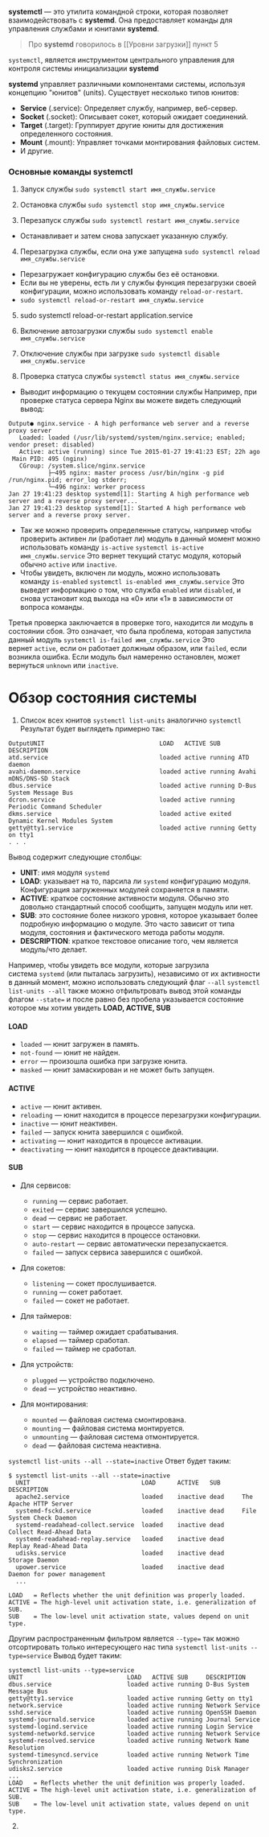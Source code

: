 **systemctl** — это утилита командной строки, которая позволяет взаимодействовать с **systemd**. Она предоставляет команды для управления службами и юнитами **systemd**.
> Про **systemd** говорилось в [[Уровни  загрузки]] пункт 5

`systemctl`, является инструментом центрального управления для контроля системы инициализации **systemd** 

**systemd** управляет различными компонентами системы, используя концепцию "юнитов" (units). Существует несколько типов юнитов:

- **Service** (.service): Определяет службу, например, веб-сервер.
- **Socket** (.socket): Описывает сокет, который ожидает соединений.
- **Target** (.target): Группирует другие юниты для достижения определенного состояния.
- **Mount** (.mount): Управляет точками монтирования файловых систем.
- И другие.
### Основные команды systemctl
1) Запуск службы `sudo systemctl start имя_службы.service`

2) Остановка службы `sudo systemctl stop имя_службы.service`

3) Перезапуск службы `sudo systemctl restart имя_службы.service`
- Останавливает и затем снова запускает указанную службу.

4) Перезагрузка службы, если она уже запущена `sudo systemctl reload имя_службы.service`
- Перезагружает конфигурацию службы без её остановки. 
- Если вы не уверены, есть ли у службы функция перезагрузки своей конфигурации, можно использовать команду `reload-or-restart`. 
- `sudo systemctl reload-or-restart имя_службы.service`

5) sudo systemctl reload-or-restart application.service

6) Включение автозагрузки службы `sudo systemctl enable имя_службы.service`

7) Отключение службы при загрузке `sudo systemctl disable имя_службы.service`

8) Проверка статуса службы `systemctl status имя_службы.service`
- Выводит информацию о текущем состоянии службы 
Например, при проверке статуса сервера Nginx вы можете видеть следующий вывод:
````
Output● nginx.service - A high performance web server and a reverse proxy server
   Loaded: loaded (/usr/lib/systemd/system/nginx.service; enabled; vendor preset: disabled)
   Active: active (running) since Tue 2015-01-27 19:41:23 EST; 22h ago
 Main PID: 495 (nginx)
   CGroup: /system.slice/nginx.service
           ├─495 nginx: master process /usr/bin/nginx -g pid /run/nginx.pid; error_log stderr;
           └─496 nginx: worker process
Jan 27 19:41:23 desktop systemd[1]: Starting A high performance web server and a reverse proxy server...
Jan 27 19:41:23 desktop systemd[1]: Started A high performance web server and a reverse proxy server.
````
- Так же можно проверить определенные статусы, например чтобы проверить активен ли (работает ли) модуль в данный момент можно использовать команду `is-active` `systemctl is-active имя_службы.service` Это вернет текущий статус модуля, который обычно `active` или `inactive`. 
- Чтобы увидеть, включен ли модуль, можно использовать команду `is-enabled` 
`systemctl is-enabled имя_службы.service`
Это выведет информацию о том, что служба `enabled` или `disabled`, и снова установит код выхода на «0» или «1» в зависимости от вопроса команды.

Третья проверка заключается в проверке того, находится ли модуль в состоянии сбоя. Это означает, что была проблема, которая запустила данный модуль 
`systemctl is-failed имя_службы.service`
Это вернет `active`, если он работает должным образом, или `failed`, если возникла ошибка. Если модуль был намеренно остановлен, может вернуться `unknown` или `inactive`.

# Обзор состояния системы

1) Список всех юнитов `systemctl list-units` аналогично `systemctl`
Результат будет выглядеть примерно так:
````
OutputUNIT                                LOAD   ACTIVE SUB     DESCRIPTION
atd.service                               loaded active running ATD daemon
avahi-daemon.service                      loaded active running Avahi mDNS/DNS-SD Stack
dbus.service                              loaded active running D-Bus System Message Bus
dcron.service                             loaded active running Periodic Command Scheduler
dkms.service                              loaded active exited  Dynamic Kernel Modules System
getty@tty1.service                        loaded active running Getty on tty1
. . .
````

Вывод содержит следующие столбцы:

- **UNIT**: имя модуля `systemd`
- **LOAD**: указывает на то, парсила ли `systemd` конфигурацию модуля. Конфигурация загруженных модулей сохраняется в памяти.
- **ACTIVE**: краткое состояние активности модуля. Обычно это довольно стандартный способ сообщить, запущен модуль или нет.
- **SUB**: это состояние более низкого уровня, которое указывает более подробную информацию о модуле. Это часто зависит от типа модуля, состояния и фактического метода работы модуля.
- **DESCRIPTION**: краткое текстовое описание того, чем является модуль/что делает.

Например, чтобы увидеть все модули, которые загрузила система `systemd` (или пыталась загрузить), независимо от их активности в данный момент, можно использовать следующий флаг `--all` `systemctl list-units --all` 
также можно отфильтровать вывод этой команды флагом `--state=` и после равно без пробела указывается состояние которое мы хотим увидеть **LOAD, ACTIVE, SUB**
#### LOAD
- `loaded` — юнит загружен в память.
- `not-found` — юнит не найден.
- `error` — произошла ошибка при загрузке юнита.
- `masked` — юнит замаскирован и не может быть запущен.
#### ACTIVE 
- `active` — юнит активен.
- `reloading` — юнит находится в процессе перезагрузки конфигурации.
- `inactive` — юнит неактивен.
- `failed` — запуск юнита завершился с ошибкой.
- `activating` — юнит находится в процессе активации.
- `deactivating` — юнит находится в процессе деактивации.
#### SUB
- Для сервисов:
    
    - `running` — сервис работает.
    - `exited` — сервис завершился успешно.
    - `dead` — сервис не работает.
    - `start` — сервис находится в процессе запуска.
    - `stop` — сервис находится в процессе остановки.
    - `auto-restart` — сервис автоматически перезапускается.
    - `failed` — запуск сервиса завершился с ошибкой.
- Для сокетов:
    
    - `listening` — сокет прослушивается.
    - `running` — сокет работает.
    - `failed` — сокет не работает.
- Для таймеров:
    
    - `waiting` — таймер ожидает срабатывания.
    - `elapsed` — таймер сработал.
    - `failed` — таймер не сработал.
- Для устройств:
    
    - `plugged` — устройство подключено.
    - `dead` — устройство неактивно.
- Для монтирования:
    
    - `mounted` — файловая система смонтирована.
    - `mounting` — файловая система монтируется.
    - `unmounting` — файловая система отмонтируется.
    - `dead` — файловая система неактивна.

`systemctl list-units --all --state=inactive`
Ответ будет таким:
```
$ systemctl list-units --all --state=inactive
  UNIT                               LOAD      ACTIVE   SUB      DESCRIPTION
  apache2.service                    loaded    inactive dead     The Apache HTTP Server
  systemd-fsckd.service              loaded    inactive dead     File System Check Daemon
  systemd-readahead-collect.service  loaded    inactive dead     Collect Read-Ahead Data
  systemd-readahead-replay.service   loaded    inactive dead     Replay Read-Ahead Data
  udisks.service                     loaded    inactive dead     Storage Daemon
  upower.service                     loaded    inactive dead     Daemon for power management
  ...

LOAD   = Reflects whether the unit definition was properly loaded.
ACTIVE = The high-level unit activation state, i.e. generalization of SUB.
SUB    = The low-level unit activation state, values depend on unit type.
```

Другим распространенным фильтром является `--type=` так можно отсортировать только интересующего нас типа `systemctl list-units --type=service` 
Вывод будет таким:
```
systemctl list-units --type=service
UNIT                             LOAD   ACTIVE SUB     DESCRIPTION
dbus.service                     loaded active running D-Bus System Message Bus
getty@tty1.service               loaded active running Getty on tty1
network.service                  loaded active running Network Service
sshd.service                     loaded active running OpenSSH Daemon
systemd-journald.service         loaded active running Journal Service
systemd-logind.service           loaded active running Login Service
systemd-networkd.service         loaded active running Network Service
systemd-resolved.service         loaded active running Network Name Resolution
systemd-timesyncd.service        loaded active running Network Time Synchronization
udisks2.service                  loaded active running Disk Manager
...
LOAD   = Reflects whether the unit definition was properly loaded.
ACTIVE = The high-level unit activation state, i.e. generalization of SUB.
SUB    = The low-level unit activation state, values depend on unit type.
```

2) 